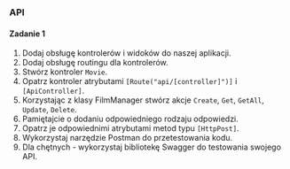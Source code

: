 ### API

#### Zadanie 1

1. Dodaj obsługę kontrolerów i widoków do naszej aplikacji.
1. Dodaj obsługę routingu dla kontrolerów. 
1. Stwórz kontroler `Movie`.
1. Opatrz kontroler atrybutami `[Route("api/[controller]")]` i `[ApiController]`.
1. Korzystając z klasy FilmManager stwórz akcje `Create`, `Get`, `GetAll`, `Update`, `Delete`.
1. Pamiętajcie o dodaniu odpowiedniego rodzaju odpowiedzi. 
1. Opatrz je odpowiednimi atrybutami metod typu `[HttpPost]`.
1. Wykorzystaj narzędzie Postman do przetestowania kodu.
1. Dla chętnych - wykorzystaj bibliotekę Swagger do testowania swojego API.